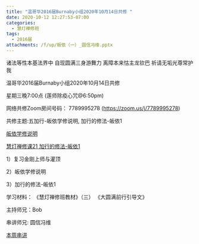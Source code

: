 ```yaml
---
title: "温哥华2016届Burnaby小组2020年10月14日共修 "
date: 2020-10-12 12:27:53-07:00
categories:
  - 慧灯禅修班
tags:
  - 2016届
attachments: /f/up/皈依（一）_圆信冯维.pptx
---
```

诸法等性本基法界中 自现圆满三身游舞力 离障本来怙主龙钦巴 祈请无垢光尊常护我

温哥华2016届Burnaby小组2020年10月14日共修 

星期三晚7:00点 (莲师除疫心咒@6:50pm)

网络共修Zoom房间号码： 7789995278 (<https://zoom.us/j/7789995278>)

共修主题:五加行-皈依学修说明, 加行的修法-皈依1

[皈依学修说明](https://mp.weixin.qq.com/s/XmrAn9RMp_REVuxJFyt9uw)
 
[慧灯禅修课21 加行的修法-皈依1](http://www.huidengzhiguang.com/index.php/huideng-jiangtang/2016-07-21-09-15-04/2018-02-06-07-52-48/2611-l17091%E3%80%82) 

1）复习金刚上师与灌顶  

2）皈依学修说明

3）加行的修法-皈依1




学习材料：
《慧灯禅修班教材》（三）
《大圆满前行引导文》



主持师兄：Bob

串讲师兄: 圆信冯维

[本周串讲](/f/up/皈依（一）_圆信冯维.pptx)